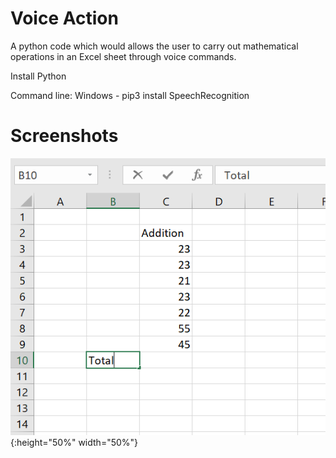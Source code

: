 # Voice Action
A python code which would allows the user to carry out mathematical operations in an Excel sheet through voice commands.

Install Python

Command line:
Windows - pip3 install SpeechRecognition

# Screenshots
![img1](/screenshots/1.PNG?raw=true "img1"){:height="50%" width="50%"}
